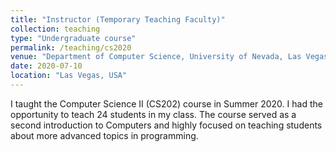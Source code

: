 ```yaml
---
title: "Instructor (Temporary Teaching Faculty)"
collection: teaching
type: "Undergraduate course"
permalink: /teaching/cs2020
venue: "Department of Computer Science, University of Nevada, Las Vegas"
date: 2020-07-10
location: "Las Vegas, USA"
---
```


I taught the Computer Science II (CS202) course in Summer 2020.
I had the opportunity to teach 24 students in my class.
The course served as a second introduction to Computers and highly focused on teaching students about more advanced topics in programming.
